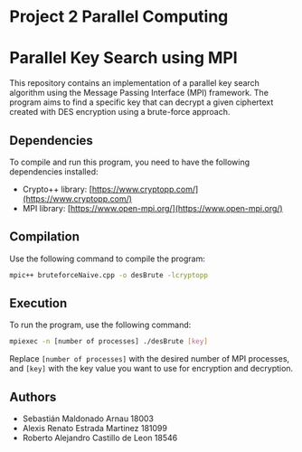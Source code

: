 # Project 2 Parallel Computing
# Parallel Key Search using MPI

This repository contains an implementation of a parallel key search algorithm using the Message Passing Interface (MPI) framework. The program aims to find a specific key that can decrypt a given ciphertext created with DES encryption using a brute-force approach.

## Dependencies

To compile and run this program, you need to have the following dependencies installed:

- Crypto++ library: [https://www.cryptopp.com/](https://www.cryptopp.com/)
- MPI library: [https://www.open-mpi.org/](https://www.open-mpi.org/)

## Compilation

Use the following command to compile the program:

``` bash
mpic++ bruteforceNaive.cpp -o desBrute -lcryptopp
```


## Execution

To run the program, use the following command:
``` bash
mpiexec -n [number of processes] ./desBrute [key]
```
Replace `[number of processes]` with the desired number of MPI processes, and `[key]` with the key value you want to use for encryption and decryption.

## Authors

- Sebastián Maldonado Arnau 18003
- Alexis Renato Estrada Martinez 181099
- Roberto Alejandro Castillo de Leon 18546